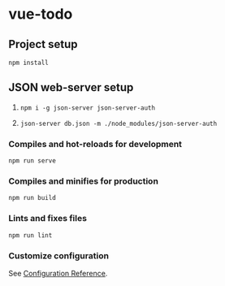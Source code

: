 # vue-todo

## Project setup
```
npm install
```
## JSON web-server setup
1.  ```
    npm i -g json-server json-server-auth
    ```
2.  ```
    json-server db.json -m ./node_modules/json-server-auth
    ```

### Compiles and hot-reloads for development
```
npm run serve
```

### Compiles and minifies for production
```
npm run build
```

### Lints and fixes files
```
npm run lint
```

### Customize configuration
See [Configuration Reference](https://cli.vuejs.org/config/).
